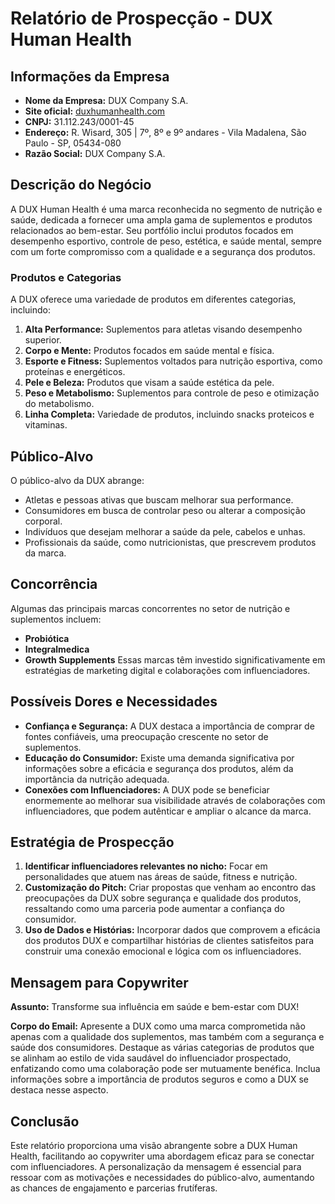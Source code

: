 # Relatório de Prospecção - DUX Human Health

## Informações da Empresa
- **Nome da Empresa:** DUX Company S.A.
- **Site oficial:** [duxhumanhealth.com](http://www.duxhumanhealth.com)
- **CNPJ:** 31.112.243/0001-45
- **Endereço:** R. Wisard, 305 | 7º, 8º e 9º andares - Vila Madalena, São Paulo - SP, 05434-080
- **Razão Social:** DUX Company S.A.

## Descrição do Negócio
A DUX Human Health é uma marca reconhecida no segmento de nutrição e saúde, dedicada a fornecer uma ampla gama de suplementos e produtos relacionados ao bem-estar. Seu portfólio inclui produtos focados em desempenho esportivo, controle de peso, estética, e saúde mental, sempre com um forte compromisso com a qualidade e a segurança dos produtos.

### Produtos e Categorias
A DUX oferece uma variedade de produtos em diferentes categorias, incluindo:
1. **Alta Performance:** Suplementos para atletas visando desempenho superior.
2. **Corpo e Mente:** Produtos focados em saúde mental e física.
3. **Esporte e Fitness:** Suplementos voltados para nutrição esportiva, como proteínas e energéticos.
4. **Pele e Beleza:** Produtos que visam a saúde estética da pele.
5. **Peso e Metabolismo:** Suplementos para controle de peso e otimização do metabolismo.
6. **Linha Completa:** Variedade de produtos, incluindo snacks proteicos e vitaminas.

## Público-Alvo
O público-alvo da DUX abrange:
- Atletas e pessoas ativas que buscam melhorar sua performance.
- Consumidores em busca de controlar peso ou alterar a composição corporal.
- Indivíduos que desejam melhorar a saúde da pele, cabelos e unhas.
- Profissionais da saúde, como nutricionistas, que prescrevem produtos da marca.

## Concorrência
Algumas das principais marcas concorrentes no setor de nutrição e suplementos incluem:
- **Probiótica**
- **Integralmedica**
- **Growth Supplements**
Essas marcas têm investido significativamente em estratégias de marketing digital e colaborações com influenciadores.

## Possíveis Dores e Necessidades
- **Confiança e Segurança:** A DUX destaca a importância de comprar de fontes confiáveis, uma preocupação crescente no setor de suplementos.
- **Educação do Consumidor:** Existe uma demanda significativa por informações sobre a eficácia e segurança dos produtos, além da importância da nutrição adequada.
- **Conexões com Influenciadores:** A DUX pode se beneficiar enormemente ao melhorar sua visibilidade através de colaborações com influenciadores, que podem autênticar e ampliar o alcance da marca.

## Estratégia de Prospecção
1. **Identificar influenciadores relevantes no nicho:** Focar em personalidades que atuem nas áreas de saúde, fitness e nutrição.
2. **Customização do Pitch:** Criar propostas que venham ao encontro das preocupações da DUX sobre segurança e qualidade dos produtos, ressaltando como uma parceria pode aumentar a confiança do consumidor.
3. **Uso de Dados e Histórias:** Incorporar dados que comprovem a eficácia dos produtos DUX e compartilhar histórias de clientes satisfeitos para construir uma conexão emocional e lógica com os influenciadores.

## Mensagem para Copywriter
**Assunto:** Transforme sua influência em saúde e bem-estar com DUX!

**Corpo do Email:**
Apresente a DUX como uma marca comprometida não apenas com a qualidade dos suplementos, mas também com a segurança e saúde dos consumidores. Destaque as várias categorias de produtos que se alinham ao estilo de vida saudável do influenciador prospectado, enfatizando como uma colaboração pode ser mutuamente benéfica. Inclua informações sobre a importância de produtos seguros e como a DUX se destaca nesse aspecto.

## Conclusão
Este relatório proporciona uma visão abrangente sobre a DUX Human Health, facilitando ao copywriter uma abordagem eficaz para se conectar com influenciadores. A personalização da mensagem é essencial para ressoar com as motivações e necessidades do público-alvo, aumentando as chances de engajamento e parcerias frutíferas.